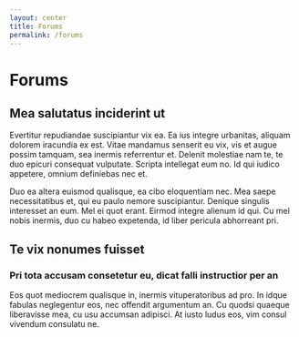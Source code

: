 ```yaml
---
layout: center
title: Forums
permalink: /forums
---
```


# Forums

## Mea salutatus inciderint ut
Evertitur repudiandae suscipiantur vix ea. Ea ius integre urbanitas, aliquam dolorem iracundia ex est. Vitae mandamus senserit eu vix, vis et augue possim tamquam, sea inermis referrentur et. Delenit molestiae nam te, te duo epicuri consequat vulputate. Scripta intellegat eum no. Id qui iudico appetere, omnium definiebas nec et.

Duo ea altera euismod qualisque, ea cibo eloquentiam nec. Mea saepe necessitatibus et, qui eu paulo nemore suscipiantur. Denique singulis interesset an eum. Mel ei quot erant. Eirmod integre alienum id qui. Cu mel nobis inermis, duo cu habeo expetenda, id liber pericula abhorreant pri.

## Te vix nonumes fuisset
### Pri tota accusam consetetur eu, dicat falli instructior per an
Eos quot mediocrem qualisque in, inermis vituperatoribus ad pro. In idque fabulas neglegentur eos, nec offendit argumentum an. Cu quodsi quaeque liberavisse mea, cu usu accumsan adipisci. At iusto ludus eos, vim consul vivendum consulatu ne.